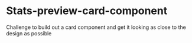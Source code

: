 # Stats-preview-card-component
Challenge to build out a card component and get it looking as close to the design as possible
